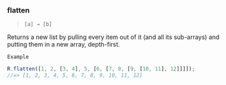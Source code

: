 ### flatten

> ```[a] → [b]```

Returns a new list by pulling every item out of it (and all its sub-arrays) and putting them in a new array, depth-first.

`Example`

```js
R.flatten([1, 2, [3, 4], 5, [6, [7, 8, [9, [10, 11], 12]]]]);
//=> [1, 2, 3, 4, 5, 6, 7, 8, 9, 10, 11, 12]
```